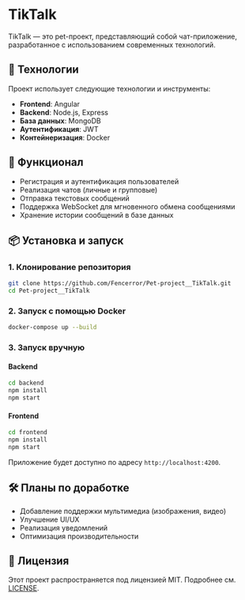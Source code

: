 # TikTalk

TikTalk — это pet-проект, представляющий собой чат-приложение, разработанное с использованием современных технологий.

## 🚀 Технологии

Проект использует следующие технологии и инструменты:
- **Frontend**: Angular
- **Backend**: Node.js, Express
- **База данных**: MongoDB
- **Аутентификация**: JWT
- **Контейнеризация**: Docker

## 📌 Функционал

- Регистрация и аутентификация пользователей
- Реализация чатов (личные и групповые)
- Отправка текстовых сообщений
- Поддержка WebSocket для мгновенного обмена сообщениями
- Хранение истории сообщений в базе данных

## 📦 Установка и запуск

### 1. Клонирование репозитория
```sh
git clone https://github.com/Fencerror/Pet-project__TikTalk.git
cd Pet-project__TikTalk
```

### 2. Запуск с помощью Docker
```sh
docker-compose up --build
```

### 3. Запуск вручную

#### Backend
```sh
cd backend
npm install
npm start
```

#### Frontend
```sh
cd frontend
npm install
npm start
```

Приложение будет доступно по адресу `http://localhost:4200`.

## 🛠 Планы по доработке
- Добавление поддержки мультимедиа (изображения, видео)
- Улучшение UI/UX
- Реализация уведомлений
- Оптимизация производительности

## 📄 Лицензия

Этот проект распространяется под лицензией MIT. Подробнее см. [LICENSE](./LICENSE).

